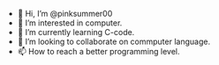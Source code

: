 - 👋 Hi, I’m @pinksummer00
- 👀 I’m interested in computer.
- 🌱 I’m currently learning C-code.
- 💞️ I’m looking to collaborate on commputer language.
- 📫 How to reach a better programming level.

<!---
pinksummer00/pinksummer00 is a ✨ special ✨ repository because its `README.md` (this file) appears on your GitHub profile.
You can click the Preview link to take a look at your changes.
--->
